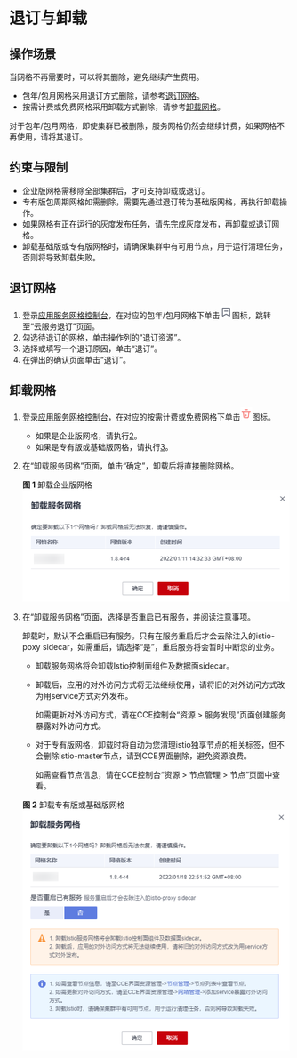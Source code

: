 # 退订与卸载<a name="asm_01_0028"></a>

## 操作场景<a name="zh-cn_topic_0000001233246629_section7549333407"></a>

当网格不再需要时，可以将其删除，避免继续产生费用。

-   包年/包月网格采用退订方式删除，请参考[退订网格](#zh-cn_topic_0000001233246629_section4596211134016)。
-   按需计费或免费网格采用卸载方式删除，请参考[卸载网格](#zh-cn_topic_0000001233246629_section7239114110418)。

对于包年/包月网格，即使集群已被删除，服务网格仍然会继续计费，如果网格不再使用，请将其退订。

## 约束与限制<a name="zh-cn_topic_0000001233246629_section1099812136478"></a>

-   企业版网格需移除全部集群后，才可支持卸载或退订。
-   专有版包周期网格如需删除，需要先通过退订转为基础版网格，再执行卸载操作。
-   如果网格有正在运行的灰度发布任务，请先完成灰度发布，再卸载或退订网格。
-   卸载基础版或专有版网格时，请确保集群中有可用节点，用于运行清理任务，否则将导致卸载失败。

## 退订网格<a name="zh-cn_topic_0000001233246629_section4596211134016"></a>

1.  登录[应用服务网格控制台](https://console.huaweicloud.com/asm/?locale=zh-cn)，在对应的包年/包月网格下单击![](figures/退订-13.png)图标，跳转至“云服务退订”页面。
2.  勾选待退订的网格，单击操作列的“退订资源”。
3.  选择或填写一个退订原因，单击“退订”。
4.  在弹出的确认页面单击“退订”。

## 卸载网格<a name="zh-cn_topic_0000001233246629_section7239114110418"></a>

1.  登录[应用服务网格控制台](https://console.huaweicloud.com/asm/?locale=zh-cn)，在对应的按需计费或免费网格下单击![](figures/删除.png)图标。
    -   如果是企业版网格，请执行[2](#zh-cn_topic_0000001233246629_li1558885018217)。
    -   如果是专有版或基础版网格，请执行[3](#zh-cn_topic_0000001233246629_li1424023724312)。

2.  <a name="zh-cn_topic_0000001233246629_li1558885018217"></a>在“卸载服务网格”页面，单击“确定”，卸载后将直接删除网格。

    **图 1**  卸载企业版网格<a name="zh-cn_topic_0000001233246629_fig72088401446"></a>  
    ![](figures/卸载企业版网格.png "卸载企业版网格")

3.  <a name="zh-cn_topic_0000001233246629_li1424023724312"></a>在“卸载服务网格”页面，选择是否重启已有服务，并阅读注意事项。

    卸载时，默认不会重启已有服务。只有在服务重启后才会去除注入的istio-poxy sidecar，如需重启，请选择“是”，重启服务将会暂时中断您的业务。

    -   卸载服务网格将会卸载Istio控制面组件及数据面sidecar。
    -   卸载后，应用的对外访问方式将无法继续使用，请将旧的对外访问方式改为用service方式对外发布。

        如需更新对外访问方式，请在CCE控制台“资源 \> 服务发现”页面创建服务暴露对外访问方式。

    -   对于专有版网格，卸载时将自动为您清理istio独享节点的相关标签，但不会删除istio-master节点，请到CCE界面删除，避免资源浪费。

        如需查看节点信息，请在CCE控制台“资源 \> 节点管理 \> 节点”页面中查看。

    **图 2**  卸载专有版或基础版网格<a name="zh-cn_topic_0000001233246629_fig248661145114"></a>  
    ![](figures/卸载专有版或基础版网格.png "卸载专有版或基础版网格")


